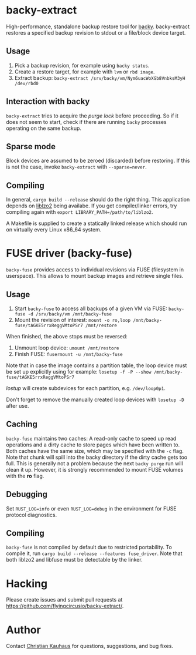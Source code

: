 backy-extract
=============

High-performance, standalone backup restore tool for
[backy](https://github.com/flyingcircusio/backy). backy-extract restores a
specified backup revision to stdout or a file/block device target.


Usage
-----

1. Pick a backup revision, for example using `backy status`.
2. Create a restore target, for example with `lvm` or `rbd image`.
3. Extract backup: `backy-extract /srv/backy/vm/Nym6uacWoXGb8VnbksM3yH /dev/rbd0`


Interaction with backy
----------------------

`backy-extract` tries to acquire the *purge lock* before proceeding. So if it
does not seem to start, check if there are running `backy` processes operating
on the same backup.


Sparse mode
-----------

Block devices are assumed to be zeroed (discarded) before restoring. If this is
not the case, invoke `backy-extract` with `--sparse=never`.


Compiling
---------

In general, `cargo build --release` should do the right thing. This application
depends on [liblzo2](http://www.oberhumer.com/opensource/lzo/) being availabe.
If you get compiler/linker errors, try compiling again with `export
LIBRARY_PATH=/path/to/liblzo2`.

A Makefile is supplied to create a statically linked release which should run on
virtually every Linux x86_64 system.


FUSE driver (backy-fuse)
========================

`backy-fuse` provides access to individual revisions via FUSE (filesystem in
userspace). This allows to mount backup images and retrieve single files.

Usage
-----

1. Start `backy-fuse` to access all backups of a given VM via FUSE:
   `backy-fuse -d /srv/backy/vm /mnt/backy-fuse`
2. Mount the revision of interest:
   `mount -o ro,loop /mnt/backy-fuse/tAGKE5rrxReggVMtoPSr7 /mnt/restore`

When finished, the above stops must be reversed:

1. Unmount loop device:
   `umount /mnt/restore`
2. Finish FUSE:
   `fusermount -u /mnt/backy-fuse`

Note that in case the image contains a partition table, the loop device must be
set up explicitly using for example:
`losetup -f -P --show /mnt/backy-fuse/tAGKE5rrxReggVMtoPSr7`

*lostup* will create subdevices for each partition, e.g. `/dev/loop0p1`.

Don't forget to remove the manually created loop devices with `losetup -D` after
use.

Caching
-------

`backy-fuse` maintains two caches: A read-only cache to speed up read operations
and a dirty cache to store pages which have been written to. Both caches have
the same size, which may be specified with the `-c` flag. Note that chunk will
spill into the backy directory if the dirty cache gets too full. This is
generally not a problem because the next `backy purge` run will clean it up.
However, it is strongly recommended to mount FUSE volumes with the **ro** flag.

Debugging
---------

Set `RUST_LOG=info` or even `RUST_LOG=debug` in the environment for FUSE
protocol diagnostics.

Compiling
---------

`backy-fuse` is not compiled by default due to restricted portability. To
compile it, run `cargo build --release --features fuse_driver`. Note that both
liblzo2 and libfuse must be detectable by the linker.


Hacking
=======

Please create issues and submit pull requests at
https://github.com/flyingcircusio/backy-extract/.


Author
======

Contact [Christian Kauhaus](mailto:christian@kauhaus.de) for questions,
suggestions, and bug fixes.
